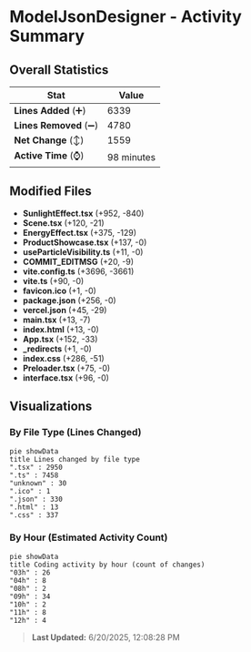 # ModelJsonDesigner - Activity Summary 

## Overall Statistics

| Stat                   | Value                                                             |
| ---------------------- | ----------------------------------------------------------------- |
| **Lines Added** (➕)   | 6339                                          |
| **Lines Removed** (➖) | 4780                                        |
| **Net Change** (↕)    | 1559                |
| **Active Time** (⌚)   | 98 minutes |


## Modified Files
- **SunlightEffect.tsx** (+952, -840)
- **Scene.tsx** (+120, -21)
- **EnergyEffect.tsx** (+375, -129)
- **ProductShowcase.tsx** (+137, -0)
- **useParticleVisibility.ts** (+11, -0)
- **COMMIT_EDITMSG** (+20, -9)
- **vite.config.ts** (+3696, -3661)
- **vite.ts** (+90, -0)
- **favicon.ico** (+1, -0)
- **package.json** (+256, -0)
- **vercel.json** (+45, -29)
- **main.tsx** (+13, -7)
- **index.html** (+13, -0)
- **App.tsx** (+152, -33)
- **_redirects** (+1, -0)
- **index.css** (+286, -51)
- **Preloader.tsx** (+75, -0)
- **interface.tsx** (+96, -0)

## Visualizations

### By File Type (Lines Changed)

```mermaid
pie showData
title Lines changed by file type
".tsx" : 2950
".ts" : 7458
"unknown" : 30
".ico" : 1
".json" : 330
".html" : 13
".css" : 337
```

### By Hour (Estimated Activity Count)

```mermaid
pie showData
title Coding activity by hour (count of changes)
"03h" : 26
"04h" : 8
"08h" : 2
"09h" : 34
"10h" : 2
"11h" : 8
"12h" : 4
```


> **Last Updated:** 6/20/2025, 12:08:28 PM